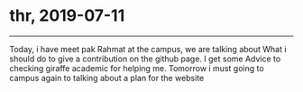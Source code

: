# thr,  2019-07-11

---

Today, i have meet pak Rahmat at the campus,  we are talking about
What i should do to give a contribution on the github page.  I get some
Advice to checking giraffe academic for helping me.
Tomorrow i must going to campus again to talking about a plan for the website
